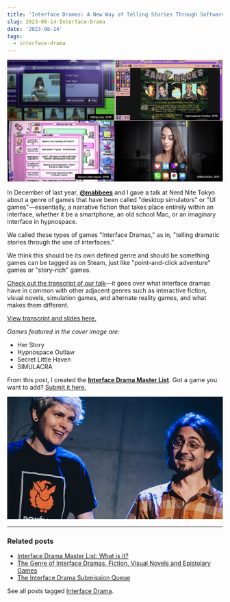 ```yaml
---
title: 'Interface Dramas: A New Way of Telling Stories Through Software'
slug: 2023-08-14-Interface-Drama
date: '2023-08-14'
tags:
  - interface-drama
---
```


![A four-up of three different types of interfaces, all telling a unique story. Credits below in the article.](interface-drama.png)

In December of last year, [**@mabbees**](https://mabbees.neocities.org/) and I gave a talk at Nerd Nite Tokyo about a genre of games that have been called "desktop simulators" or "UI games"—essentially, a narrative fiction that takes place entirely within an interface, whether it be a smartphone, an old school Mac, or an imaginary interface in hypnospace.

We called these types of games "Interface Dramas," as in, "telling dramatic stories through the use of interfaces."

We think this should be its own defined genre and should be something games can be tagged as on Steam, just like "point-and-click adventure" games or "story-rich" games.

[Check out the transcript of our talk](https://illuminesce.net/talks/202212-interface-drama)—it goes over what interface dramas have in common with other adjacent genres such as interactive fiction, visual novels, simulation games, and alternate reality games, and what makes them different.

[View transcript and slides here.](https://illuminesce.net/talks/202212-interface-drama)

_Games featured in the cover image are:_

* Her Story
* Hypnospace Outlaw
* Secret Little Haven
* SIMULACRA

From this post, I created the [**Interface Drama Master List**](https://illuminesce.net/interface-drama). Got a game you want to add? [Submit it here.](https://forms.gle/NKXv94fuBjSoZ9pv6)

![A photograph of a person with blonde hair and a person with long, brown hair talking on stage.](NN-talk.png)

---

### Related posts

* [Interface Drama Master List: What is it?](/blog/posts/2023-08-15-Interface-Drama-Master-List/)
* [The Genre of Interface Dramas, Fiction, Visual Novels and Epistolary Games](/blog/posts/2023-08-22-Interface-Drama/)
* [The Interface Drama Submission Queue](/blog/posts/2023-09-02-ID-Submission-Queue/)

See all posts tagged [Interface Drama](/tags/interface-drama/).
